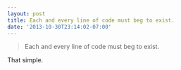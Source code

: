 ```yaml
---
layout: post
title: Each and every line of code must beg to exist.
date: '2013-10-30T23:14:02-07:00'
---
```

<blockquote>
  <p>Each and every line of code must beg to exist.</p>
</blockquote>

That simple.
